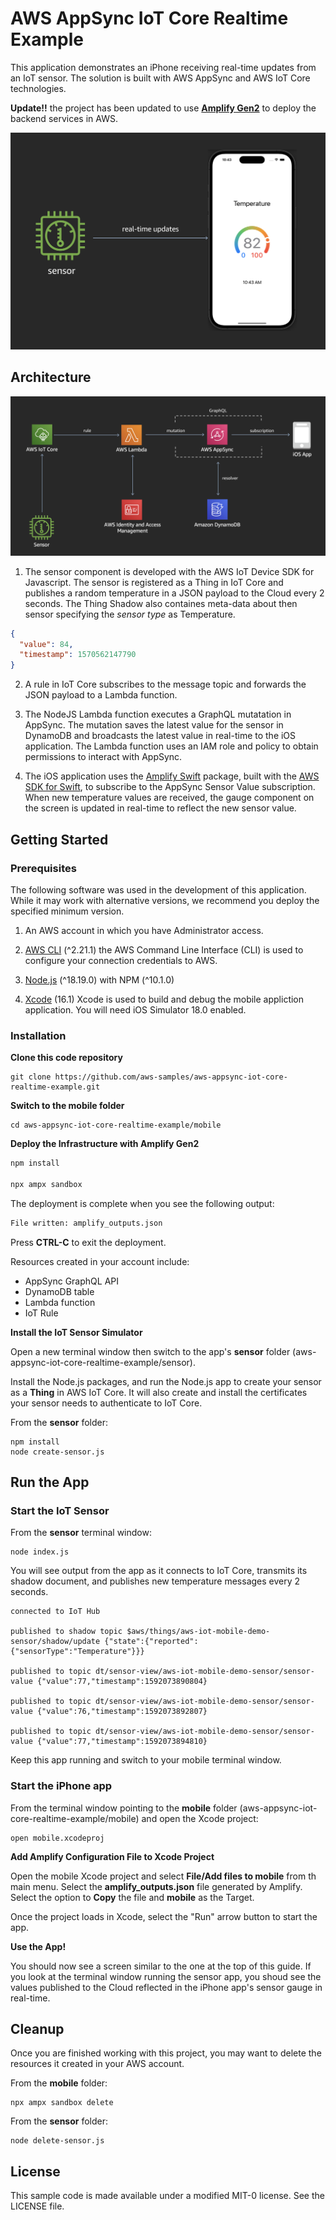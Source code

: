 # AWS AppSync IoT Core Realtime Example

This application demonstrates an iPhone receiving real-time updates from an IoT sensor. The solution is built with AWS AppSync and AWS IoT Core technologies.

**Update!!** the project has been updated to use [**Amplify Gen2**](https://docs.amplify.aws/swift/) to deploy the backend services in AWS.

![Image description](images/app.png)

## Architecture

![Image description](images/architecture.png)

1. The sensor component is developed with the AWS IoT Device SDK for Javascript. The sensor is registered as a Thing in IoT Core and publishes a random temperature in a JSON payload to the Cloud every 2 seconds. The Thing Shadow also containes meta-data about then sensor specifying the _sensor type_ as Temperature.

```json
{
  "value": 84,
  "timestamp": 1570562147790
}
```

2. A rule in IoT Core subscribes to the message topic and forwards the JSON payload to a Lambda function.

3. The NodeJS Lambda function executes a GraphQL mutatation in AppSync. The mutation saves the latest value for the sensor in DynamoDB and broadcasts the latest value in real-time to the iOS application. The Lambda function uses an IAM role and policy to obtain permissions to interact with AppSync.

4. The iOS application uses the [Amplify Swift](https://github.com/aws-amplify/amplify-swift) package, built with the [AWS SDK for Swift](https://github.com/awslabs/aws-sdk-swift), to subscribe to the AppSync Sensor Value subscription. When new temperature values are received, the gauge component on the screen is updated in real-time to reflect the new sensor value.

## Getting Started

### **Prerequisites**

The following software was used in the development of this application. While it may work with alternative versions, we recommend you deploy the specified minimum version.

1. An AWS account in which you have Administrator access.

2. [AWS CLI](https://docs.aws.amazon.com/cli/latest/userguide/install-cliv2.html) (^2.21.1) the AWS Command Line Interface (CLI) is used to configure your connection credentials to AWS.

3. [Node.js](https://nodejs.org/en/download/current/) (^18.19.0) with NPM (^10.1.0)

4. [Xcode](https://developer.apple.com/xcode/) (16.1) Xcode is used to build and debug the mobile appliction application. You will need iOS Simulator 18.0 enabled.

### **Installation**

**Clone this code repository**

```
git clone https://github.com/aws-samples/aws-appsync-iot-core-realtime-example.git
```

**Switch to the mobile folder**

```
cd aws-appsync-iot-core-realtime-example/mobile
```

**Deploy the Infrastructure with Amplify Gen2**

```bash
npm install

npx ampx sandbox
```

The deployment is complete when you see the following output:

```bash
File written: amplify_outputs.json
```

Press **CTRL-C** to exit the deployment.

Resources created in your account include:

- AppSync GraphQL API
- DynamoDB table
- Lambda function
- IoT Rule

**Install the IoT Sensor Simulator**

Open a new terminal window then switch to the app's **sensor** folder (aws-appsync-iot-core-realtime-example/sensor).

Install the Node.js packages, and run the Node.js app to create your sensor as a **Thing** in AWS IoT Core. It will also create and install the certificates your sensor needs to authenticate to IoT Core.

From the **sensor** folder:

```
npm install
node create-sensor.js
```

## Run the App

### Start the IoT Sensor

From the **sensor** terminal window:

```
node index.js
```

You will see output from the app as it connects to IoT Core, transmits its shadow document, and publishes new temperature messages every 2 seconds.

```
connected to IoT Hub

published to shadow topic $aws/things/aws-iot-mobile-demo-sensor/shadow/update {"state":{"reported":{"sensorType":"Temperature"}}}

published to topic dt/sensor-view/aws-iot-mobile-demo-sensor/sensor-value {"value":77,"timestamp":1592073890804}

published to topic dt/sensor-view/aws-iot-mobile-demo-sensor/sensor-value {"value":76,"timestamp":1592073892807}

published to topic dt/sensor-view/aws-iot-mobile-demo-sensor/sensor-value {"value":77,"timestamp":1592073894810}
```

Keep this app running and switch to your mobile terminal window.

### Start the iPhone app

From the terminal window pointing to the **mobile** folder (aws-appsync-iot-core-realtime-example/mobile) and open the Xcode project:

```
open mobile.xcodeproj
```

**Add Amplify Configuration File to Xcode Project**

Open the mobile Xcode project and select **File/Add files to mobile** from th main menu. Select the **amplify_outputs.json** file generated by Amplify. Select the option to **Copy** the file and **mobile** as the Target.

Once the project loads in Xcode, select the "Run" arrow button to start the app.

**Use the App!**

You should now see a screen similar to the one at the top of this guide. If you look at the terminal window running the sensor app, you shoud see the values published to the Cloud reflected in the iPhone app's sensor gauge in real-time.

## Cleanup

Once you are finished working with this project, you may want to delete the resources it created in your AWS account.

From the **mobile** folder:

```
npx ampx sandbox delete
```

From the **sensor** folder:

```
node delete-sensor.js
```

## License

This sample code is made available under a modified MIT-0 license. See the LICENSE file.
